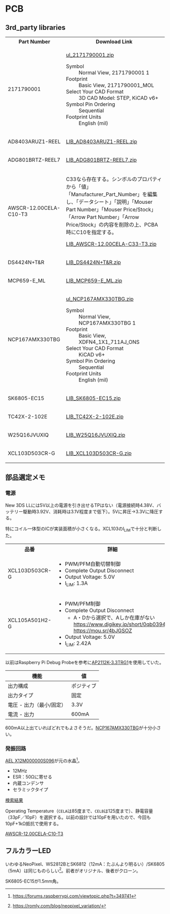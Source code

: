 # PCB

## 3rd_party libraries

<table>
<tr><th>Part Number</th><th>Download Link</th></tr>
<tr><td>2171790001</td><td>

[ul_2171790001.zip](https://app.ultralibrarian.com/details/b6ea985d-a10c-11eb-9033-0a34d6323d74/Molex-Connector-Corporation/2171790001)

<dl>
<dt>Symbol</dt><dd>Normal View, 2171790001 1</dd>
<dt>Footprint</dt><dd>Basic View, 2171790001_MOL</dd>
<dt>Select Your CAD Format</dt><dd>3D CAD Model: STEP, KiCAD v6+</dd>
<dt>Symbol Pin Ordering</dt><dd>Sequential</dd>
<dt>Footprint Units</dt><dd>English (mil)</dd>
</dl>
</td></tr>
<tr><td>AD8403ARUZ1-REEL</td><td>

[LIB_AD8403ARUZ1-REEL.zip](https://componentsearchengine.com/part-view/AD8403ARUZ1-REEL/Analog%20Devices)

</td></tr>
<tr><td>ADG801BRTZ-REEL7</td><td>

[LIB_ADG801BRTZ-REEL7.zip](https://componentsearchengine.com/part-view/ADG801BRTZ-REEL7/Analog%20Devices)

</td></tr>
<tr><td>AWSCR-12.00CELA-C10-T3</td><td>

C33なら存在する。シンボルのプロパティから「値」「Manufacturer_Part_Number」を編集し、「データシート」「説明」「Mouser Part Number」「Mouser Price/Stock」「Arrow Part Number」「Arrow Price/Stock」の内容を削除の上、PCBA時にC10を指定する。

[LIB_AWSCR-12.00CELA-C33-T3.zip](https://componentsearchengine.com/part-view/AWSCR-12.00CELA-C33-T3/ABRACON)

</td></tr>
<tr><td>DS4424N+T&R</td><td>

[LIB_DS4424N+T&R.zip](https://componentsearchengine.com/part-view/DS4424N%2BT%26R/Analog%20Devices)

</td></tr>
<tr><td>MCP659-E_ML</td><td>

[LIB_MCP659-E_ML.zip](https://componentsearchengine.com/part-view/MCP659-E%2FML/Microchip)

</td></tr>
<tr><td>NCP167AMX330TBG</td><td>

[ul_NCP167AMX330TBG.zip](https://app.ultralibrarian.com/details/5d94e4bf-e68c-11ea-b55a-0a34d6323d74/onsemi/NCP167AMX330TBG)

<dl>
<dt>Symbol</dt><dd>Normal View, NCP167AMX330TBG 1</dd>
<dt>Footprint</dt><dd>Basic View, XDFN4_1X1_711AJ_ONS</dd>
<dt>Select Your CAD Format</dt><dd>KiCAD v6+</dd>
<dt>Symbol Pin Ordering</dt><dd>Sequential</dd>
<dt>Footprint Units</dt><dd>English (mil)</dd>
</dl>
</td></tr>
<tr><td>SK6805-EC15</td><td>

[LIB_SK6805-EC15.zip](https://componentsearchengine.com/part-view/SK6805-EC15/Shenzhen%20Normand%20Electronic)

</td></tr>
<tr><td>TC42X-2-102E</td><td>

[LIB_TC42X-2-102E.zip](https://componentsearchengine.com/part-view/TC42X-2-102E/Bourns)

</td></tr>
<tr><td>W25Q16JVUXIQ</td><td>

[LIB_W25Q16JVUXIQ.zip](https://componentsearchengine.com/part-view/W25Q16JVUXIQ/Winbond)

</td></tr>
<tr><td>XCL103D503CR-G</td><td>

[LIB_XCL103D503CR-G.zip](https://componentsearchengine.com/part-view/XCL103D503CR-G/Torex)

</td></tr>
</table>

## 部品選定メモ

### 電源

New 3DS LLには5V以上の電源を引き出せるTPはない（電源接続時4.38V、バッテリー駆動時3.92V、消耗時は3.1V程度まで低下）。5Vに昇圧→3.3Vに降圧する。

特にコイル一体型のICが実装面積が小さくなる。XCL103のI<sub>LIM</sub>で十分と判断した。

<table>
<tr>
<th>品番</th>
<th>詳細</th>
</tr>
<tr>
<td>XCL103D503CR-G</td>
<td>

- PWM/PFM自動切替制御
- Complete Output Disconnect
- Output Voltage: 5.0V
- I<sub>LIM</sub>: 1.3A

</td>
</tr>
<tr>
<td>XCL105A501H2-G</td>
<td>

- PWM/PFM制御
- Complete Output Disconnect
  - A・Dから選択で、Aしか在庫がない<br>https://www.digikey.jp/short/0qb0394h<br>https://mou.sr/4bJGSOZ
- Output Voltage: 5.0V
- I<sub>LIM</sub>: 2.42A

</td>
</tr>
</table>

以前はRaspberry Pi Debug Probeを参考に[AP2112K-3.3TRG1](https://www.digikey.jp/ja/products/detail/diodes-incorporated/AP2112K-3-3TRG1/4470746)を使用していた。

| 機能                     | 値         |
| ------------------------ | ---------- |
| 出力構成                 | ポジティブ |
| 出力タイプ               | 固定       |
| 電圧 - 出力（最小/固定） | 3.3V       |
| 電流 - 出力              | 600mA      |

600mA以上出ていればどれでもよさそうだ。[NCP167AMX330TBG](https://www.digikey.jp/ja/products/detail/onsemi/NCP167AMX330TBG/9169759)が十分小さい。

### 発振回路

[AEL X12M000000S096](https://abracon.com/datasheets/AEL-Crystals/PN/X12M000000S096.pdf)が元の水晶[^1]。

[^1]: https://forums.raspberrypi.com/viewtopic.php?t=349741

- 12MHz
- ESR：50Ωに寄せる
- 内蔵コンデンサ
- セラミックタイプ

[検索結果](https://www.digikey.jp/short/p5qp35qr)

Operating Temperature（`CELA`は85度まで、`CELB`は125度まで）、静電容量（33pF／10pF）を選択する。以前の設計では10pFを用いたので、今回も10pF+1kΩ抵抗で使用する。

[AWSCR-12.00CELA-C10-T3](https://www.digikey.jp/short/t2mnvzrp)

## フルカラーLED

いわゆるNeoPixel、WS2812BとSK6812（12mA：たぶんより明るい）/SK6805（5mA）は同じものらしい[^2]。前者がオリジナル、後者がクローン。

[^2]: https://romly.com/blog/neopixel_variation/

SK6805-EC15が1.5mm角。
